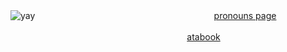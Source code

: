  ![yay](https://s4.ezgif.com/tmp/ezgif-46ff84057559f.gif)
  ㅤㅤㅤㅤㅤㅤㅤ   ㅤㅤㅤㅤㅤㅤㅤ    ㅤㅤㅤㅤㅤㅤㅤ   [pronouns page ](https://pronouns.cc/@Snowcorpse)  
  
  ㅤㅤㅤㅤㅤㅤㅤ   ㅤㅤㅤㅤㅤㅤㅤ    ㅤㅤㅤㅤㅤㅤㅤ   [ atabook](https://aliceinborderlanddd.atabook.org/)
